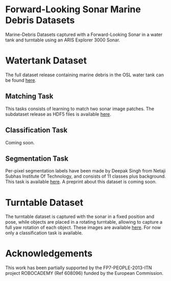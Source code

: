 # Forward-Looking Sonar Marine Debris Datasets
Marine-Debris Datasets captured with a Forward-Looking Sonar in a water tank and turntable using an ARIS Explorer 3000 Sonar.

# Watertank Dataset

The full dataset release containing marine debris in the OSL water tank can be found [here](https://github.com/mvaldenegro/marine-debris-fls-datasets/releases/tag/watertank-v1.0).

## Matching Task

This tasks consists of learning to match two sonar image patches. The subdataset release as HDF5 files is available [here](https://github.com/mvaldenegro/marine-debris-fls-datasets/releases/tag/watertank-match-v1.0).

## Classification Task

Coming soon.

## Segmentation Task

Per-pixel segmentation labels have been made by Deepak Singh from Netaji Subhas Institute Of Technology, and consists of 11 classes plus background. This task is available [here](https://github.com/mvaldenegro/marine-debris-fls-datasets/tree/master/md_fls_dataset/data/watertank-segmentation). A preprint about this dataset is coming soon.

# Turntable Dataset

The turntable dataset is captured with the sonar in a fixed position and pose, while objects are placed in a rotating turntable, allowing to capture a full yaw rotation of each object. These images are available [here](https://github.com/mvaldenegro/marine-debris-fls-datasets/tree/master/md_fls_dataset/data/turntable-cropped). For now only a classification task is available.

# Acknowledgements
This work has been partially supported by the FP7-PEOPLE-2013-ITN project ROBOCADEMY (Ref 608096) funded by the European Commission.
